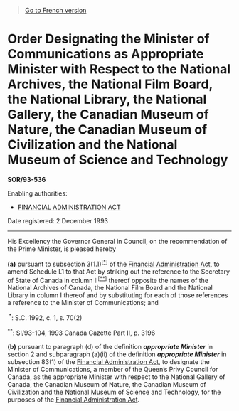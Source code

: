 > [Go to French version](/fr/Règlements/Décrets,%20ordonnances%20et%20règlements%20statutaires/93/536.md)

# Order Designating the Minister of Communications as Appropriate Minister with Respect to the National Archives, the National Film Board, the National Library, the National Gallery, the Canadian Museum of Nature, the Canadian Museum of Civilization and the National Museum of Science and Technology

**SOR/93-536**

Enabling authorities: 
- [FINANCIAL ADMINISTRATION ACT](/en/Acts/Revised%20Statutes%20of%20Canada/F/F-11.md)

Date registered: 2 December 1993

----------

His Excellency the Governor General in Council, on the recommendation of the Prime Minister, is pleased hereby

**(a)** pursuant to subsection 3(1.1)<sup><a href='#footnote1_e'>[*]</a></sup> of the [Financial Administration Act](/en/Acts/Revised%20Statutes%20of%20Canada/F/F-11.md), to amend Schedule I.1 to that Act by striking out the reference to the Secretary of State of Canada in column II<sup><a href='#footnote2_e'>[**]</a></sup> thereof opposite the names of the National Archives of Canada, the National Film Board and the National Library in column I thereof and by substituting for each of those references a reference to the Minister of Communications; and

<a name='footnote1_e'><sup> *</sup></a>: S.C. 1992, c. 1, s. 70(2)<br />

<a name='footnote2_e'><sup>**</sup></a>: SI/93-104, 1993 Canada Gazette Part II, p. 3196<br />



**(b)** pursuant to paragraph (d) of the definition ***appropriate Minister*** in section 2 and subparagraph (a)(ii) of the definition ***appropriate Minister*** in subsection 83(1) of the [Financial Administration Act](/en/Acts/Revised%20Statutes%20of%20Canada/F/F-11.md), to designate the Minister of Communications, a member of the Queen’s Privy Council for Canada, as the appropriate Minister with respect to the National Gallery of Canada, the Canadian Museum of Nature, the Canadian Museum of Civilization and the National Museum of Science and Technology, for the purposes of the [Financial Administration Act](/en/Acts/Revised%20Statutes%20of%20Canada/F/F-11.md).




